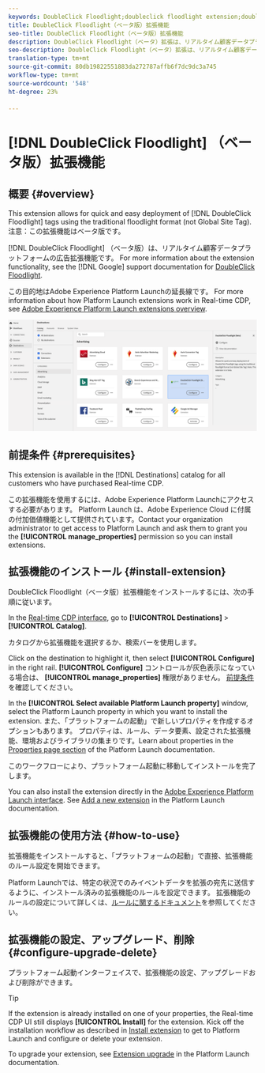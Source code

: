 ```yaml
---
keywords: DoubleClick Floodlight;doubleclick floodlight extension;doubleclick;floodlight
title: DoubleClick Floodlight（ベータ版）拡張機能
seo-title: DoubleClick Floodlight（ベータ版）拡張機能
description: DoubleClick Floodlight（ベータ）拡張は、リアルタイム顧客データプラットフォームの広告先です。 拡張機能について詳しくは、Adobe Exchange の拡張機能のページを参照してください。
seo-description: DoubleClick Floodlight（ベータ）拡張は、リアルタイム顧客データプラットフォームの広告先です。 拡張機能について詳しくは、Adobe Exchange の拡張機能のページを参照してください。
translation-type: tm+mt
source-git-commit: 80db19822551883da272787affb6f7dc9dc3a745
workflow-type: tm+mt
source-wordcount: '548'
ht-degree: 23%

---
```



# [!DNL DoubleClick Floodlight] （ベータ版）拡張機能

## 概要 {#overview}

This extension allows for quick and easy deployment of [!DNL DoubleClick Floodlight] tags using the traditional floodlight format (not Global Site Tag). 注意：この拡張機能はベータ版です。

[!DNL DoubleClick Floodlight] （ベータ版）は、リアルタイム顧客データプラットフォームの広告拡張機能です。 For more information about the extension functionality, see the [!DNL Google] support documentation for [DoubleClick Floodlight](https://support.google.com/dcm/answer/2823388?hl=ja).

この目的地はAdobe Experience Platform Launchの延長線です。 For more information about how Platform Launch extensions work in Real-time CDP, see [Adobe Experience Platform Launch extensions overview](../launch-extensions/overview.md).

![Doubleclick Floodlight 拡張機能](../../assets/catalog/advertising/doubleclick-floodlight/catalog.png)

## 前提条件 {#prerequisites}

This extension is available in the [!DNL Destinations] catalog for all customers who have purchased Real-time CDP.

この拡張機能を使用するには、Adobe Experience Platform Launchにアクセスする必要があります。  Platform Launch は、Adobe Experience Cloud に付属の付加価値機能として提供されています。Contact your organization administrator to get access to Platform Launch and ask them to grant you the **[!UICONTROL manage_properties]** permission so you can install extensions.

## 拡張機能のインストール {#install-extension}

DoubleClick Floodlight（ベータ版）拡張機能をインストールするには、次の手順に従います。

In the [Real-time CDP interface](http://platform.adobe.com/), go to **[!UICONTROL Destinations]** > **[!UICONTROL Catalog]**.

カタログから拡張機能を選択するか、検索バーを使用します。

Click on the destination to highlight it, then select **[!UICONTROL Configure]** in the right rail. **[!UICONTROL Configure]** コントロールが灰色表示になっている場合は、 **[!UICONTROL manage_properties]** 権限がありません。 [前提条件](#prerequisites)を確認してください。

In the **[!UICONTROL Select available Platform Launch property]** window, select the Platform Launch property in which you want to install the extension. また、「プラットフォームの起動」で新しいプロパティを作成するオプションもあります。 プロパティは、ルール、データ要素、設定された拡張機能、環境およびライブラリの集まりです。Learn about properties in the [Properties page section](https://experienceleague.adobe.com/docs/launch/using/reference/admin/companies-and-properties.html#properties-page) of the Platform Launch documentation.

このワークフローにより、プラットフォーム起動に移動してインストールを完了します。

You can also install the extension directly in the [Adobe Experience Platform Launch interface](https://launch.adobe.com/). See [Add a new extension](https://experienceleague.adobe.com/docs/launch/using/reference/manage-resources/extensions/overview.html?lang=en#add-a-new-extension) in the Platform Launch documentation.

## 拡張機能の使用方法 {#how-to-use}

拡張機能をインストールすると、「プラットフォームの起動」で直接、拡張機能のルール設定を開始できます。

Platform Launchでは、特定の状況でのみイベントデータを拡張の宛先に送信するように、インストール済みの拡張機能のルールを設定できます。 拡張機能のルールの設定について詳しくは、[ルールに関するドキュメント](https://experienceleague.adobe.com/docs/launch/using/reference/manage-resources/rules.html)を参照してください。

## 拡張機能の設定、アップグレード、削除 {#configure-upgrade-delete}

プラットフォーム起動インターフェイスで、拡張機能の設定、アップグレードおよび削除ができます。

>[!TIP]
>
>If the extension is already installed on one of your properties, the Real-time CDP UI still displays **[!UICONTROL Install]** for the extension. Kick off the installation workflow as described in [Install extension](#install-extension) to get to Platform Launch and configure or delete your extension.

To upgrade your extension, see [Extension upgrade](https://experienceleague.adobe.com/docs/launch/using/reference/manage-resources/extensions/extension-upgrade.html) in the Platform Launch documentation.






